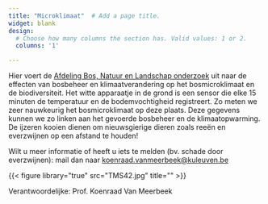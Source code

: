 ```yaml
---
title: "Microklimaat"  # Add a page title.
widget: blank
design:
  # Choose how many columns the section has. Valid values: 1 or 2.
  columns: '1'

---
```


Hier voert de [Afdeling Bos, Natuur en Landschap onderzoek](fnl.kuleuven.be) uit naar de effecten van bosbeheer en klimaatverandering op het bosmicroklimaat en de biodiversiteit. Het witte apparaatje in de grond is een sensor die elke 15 minuten de temperatuur en de bodemvochtigheid registreert. Zo meten we zeer nauwkeurig het bosmicroklimaat op deze plaats. Deze gegevens kunnen we zo linken aan het gevoerde bosbeheer en de klimaatopwarming. De ijzeren kooien dienen om nieuwsgierige dieren zoals reeën en everzwijnen op een afstand te houden!

Wilt u meer informatie of heeft u iets te melden (bv. schade door everzwijnen): mail dan naar koenraad.vanmeerbeek@kuleuven.be

{{< figure library="true" src="TMS42.jpg" title="" >}}

Verantwoordelijke: Prof. Koenraad Van Meerbeek

